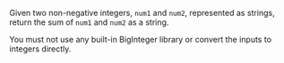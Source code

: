 Given two non-negative integers, `num1` and `num2`, represented as strings, return the sum of `num1` and `num2` as a string.

You must not use any built-in BigInteger library or convert the inputs to integers directly.